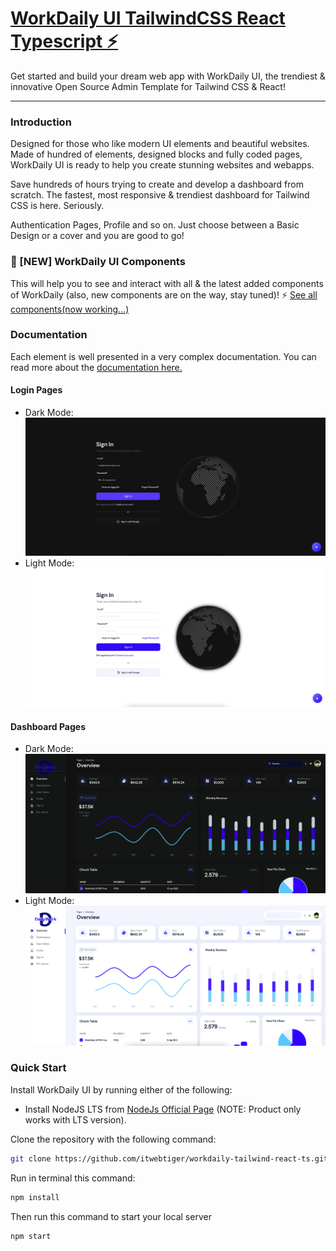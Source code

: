 # [WorkDaily UI TailwindCSS React Typescript ⚡️](https://workdaily.vercel.app/admin/default)

Get started and build your dream web app with WorkDaily UI, the trendiest & innovative Open Source Admin Template for Tailwind CSS & React!

---

### Introduction

Designed for those who like modern UI elements and beautiful websites. Made of hundred of elements, designed blocks and fully coded pages, WorkDaily UI is ready to help you create stunning websites and webapps.

Save hundreds of hours trying to create and develop a dashboard from scratch.
The fastest, most responsive & trendiest dashboard for Tailwind CSS is here. Seriously.

Authentication Pages, Profile and so on. Just choose between a Basic Design or a cover and you are good to go!

### 🎉 [NEW] WorkDaily UI Components

This will help you to see and interact with all & the latest added components of WorkDaily (also, new components are on the way, stay tuned)! ⚡️
<a href="https://chrisw.vercel.app/projects/react/components" target="_blank">See all components(now working...)</a>

### Documentation

Each element is well presented in a very complex documentation. You can read more about the <a href="https://chrisw.vercel.app/projects/react/dshboard-template" target="_blank">documentation here.</a>

#### Login Pages

- Dark Mode:
  ![Login-Dark-Mode](./src/assets/img/readme/login-dark.png)
- Light Mode:
  ![Login-Dark-Mode](./src/assets/img/readme/login-light.png)

#### Dashboard Pages

- Dark Mode:
  ![Dashboard-Dark-Mode](./src/assets/img/readme/dash-dark.png)
- Light Mode:
  ![Dashboard-Dark-Mode](./src/assets/img/readme/dash-light.png)

### Quick Start

Install WorkDaily UI by running either of the following:

- Install NodeJS LTS from [NodeJs Official Page](https://nodejs.org/en) (NOTE: Product only works with LTS version).

Clone the repository with the following command:

```bash
git clone https://github.com/itwebtiger/workdaily-tailwind-react-ts.git
```

Run in terminal this command:

```bash
npm install
```

Then run this command to start your local server

```bash
npm start
```
